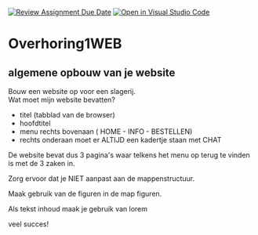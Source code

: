 [![Review Assignment Due Date](https://classroom.github.com/assets/deadline-readme-button-22041afd0340ce965d47ae6ef1cefeee28c7c493a6346c4f15d667ab976d596c.svg)](https://classroom.github.com/a/qlemzAIC)
[![Open in Visual Studio Code](https://classroom.github.com/assets/open-in-vscode-2e0aaae1b6195c2367325f4f02e2d04e9abb55f0b24a779b69b11b9e10269abc.svg)](https://classroom.github.com/online_ide?assignment_repo_id=16271981&assignment_repo_type=AssignmentRepo)
# Overhoring1WEB

## algemene opbouw van je website

Bouw een website op voor een slagerij. <br>
Wat moet mijn website bevatten?

- titel (tabblad van de browser)
- hoofdtitel
- menu rechts bovenaan ( HOME - INFO - BESTELLEN)
- rechts onderaan moet er ALTIJD een kadertje staan met CHAT

De website bevat dus 3 pagina's waar telkens het menu op terug te vinden is met de 3 zaken in.

Zorg ervoor dat je NIET aanpast aan de mappenstructuur.

Maak gebruik van de figuren in de map figuren.

Als tekst inhoud maak je gebruik van lorem

veel succes!
